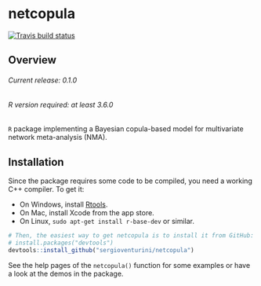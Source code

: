 # netcopula

[![Travis build status](https://travis-ci.org/sergioventurini/netcopula.svg?branch=master)](https://travis-ci.org/sergioventurini/netcopula)

## Overview

###### Current release: 0.1.0
###### R version required: at least 3.6.0
`R` package implementing a Bayesian copula-based model for multivariate network meta-analysis (NMA).

## Installation

Since the package requires some code to be compiled, you need a working C++
compiler. To get it:

- On Windows, install [Rtools](https://cran.r-project.org/bin/windows/Rtools/).
- On Mac, install Xcode from the app store.
- On Linux, `sudo apt-get install r-base-dev` or similar.

``` r
# Then, the easiest way to get netcopula is to install it from GitHub:
# install.packages("devtools")
devtools::install_github("sergioventurini/netcopula")
```

See the help pages of the `netcopula()` function for some examples
or have a look at the demos in the package.

